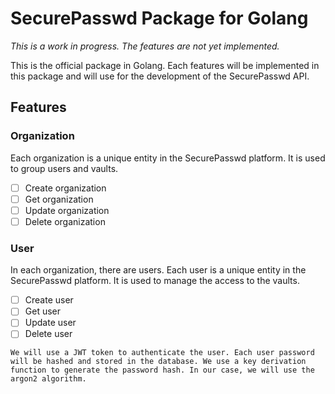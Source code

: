 # SecurePasswd Package for Golang

_This is a work in progress. The features are not yet implemented._

This is the official package in Golang. Each features will be implemented in this package and will use for the development of the SecurePasswd API.

## Features

### Organization

Each organization is a unique entity in the SecurePasswd platform. It is used to group users and vaults.

- [ ] Create organization
- [ ] Get organization
- [ ] Update organization
- [ ] Delete organization

### User

In each organization, there are users. Each user is a unique entity in the SecurePasswd platform. It is used to manage the access to the vaults.

- [ ] Create user
- [ ] Get user
- [ ] Update user
- [ ] Delete user

`We will use a JWT token to authenticate the user. Each user password will be hashed and stored in the database. We use a key derivation function to generate the password hash. In our case, we will use the argon2 algorithm.`
